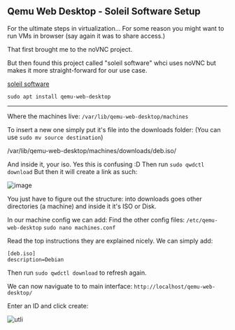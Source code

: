 ## Qemu Web Desktop - Soleil Software Setup

For the ultimate steps in virtualization... For some reason you might want to run VMs in browser (say again it was to share access.)

That first brought me to the noVNC project. 

But then found this project called "soleil software" whci uses noVNC but makes it more straight-forward for our use case.

[soleil software](https://gitlab.com/soleil-data-treatment/soleil-software-projects/qemu-web-desktop/-/blob/master/CONFIGURE.md)

`sudo apt install qemu-web-desktop` 

----

Where the machines live: 
`/var/lib/qemu-web-desktop/machines`

To insert a new one simply put it's file into the downloads folder:
(You can use `sudo mv source destination`)

/var/lib/qemu-web-desktop/machines/downloads/deb.iso/

And inside it, your iso. Yes this is confusing :D 
Then run `sudo qwdctl download`
But then it will create a link as such:

![image](https://github.com/user-attachments/assets/83a621d4-ba55-4053-8b10-fffe5d2432cf)

You just have to figure out the structure: into downloads goes other directories (a machine) and inside it it's ISO or Disk. 

In our machine config we can add:
Find the other config files: `/etc/qemu-web-desktop`
`sudo nano machines.conf`

Read the top instructions they are explained nicely. We can simply add:
```
[deb.iso]
description=Debian
```

Then run `sudo qwdctl download` to refresh again.

We can now naviguate to to main interface:
```http://localhost/qemu-web-desktop/``` 

Enter an ID and click create:

![utli](https://github.com/user-attachments/assets/9c4bb95b-588e-4afd-824a-308462440a5c)







